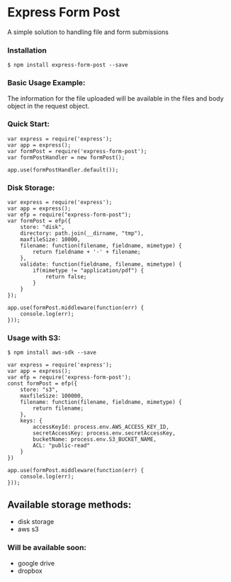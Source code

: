 # Express Form Post

A simple solution to handling file and form submissions <br/>

### Installation
```Installation
$ npm install express-form-post --save
```

### Basic Usage Example:
The information for the file uploaded will be available in the files and body object in the request object.

### Quick Start:

```
var express = require('express');
var app = express();
var formPost = require('express-form-post');
var formPostHandler = new formPost();

app.use(formPostHandler.default());
```

### Disk Storage: 
``` Disk storage
var express = require('express');
var app = express();
var efp = require("express-form-post");
var formPost = efp({
	store: "disk",
	directory: path.join(__dirname, "tmp"),
	maxfileSize: 10000,
	filename: function(filename, fieldname, mimetype) {
		return fieldname + '-' + filename;
	},
	validate: function(fieldname, filename, mimetype) {
		if(mimetype != "application/pdf") {
			return false;
		}
	}
});

app.use(formPost.middleware(function(err) {
	console.log(err);
}));
```

### Usage with S3: 

```
$ npm install aws-sdk --save
```

```
var express = require('express');
var app = express();
var efp = require('express-form-post');
const formPost = efp({
	store: "s3",
	maxfileSize: 100000,
	filename: function(filename, fieldname, mimetype) {
		return filename;
	},
	keys: {
		accessKeyId: process.env.AWS_ACCESS_KEY_ID,
		secretAccessKey: process.env.secretAccessKey,
		bucketName: process.env.S3_BUCKET_NAME,
		ACL: "public-read"
	}
})

app.use(formPost.middleware(function(err) {
	console.log(err);
}));
```


## Available storage methods:
 * disk storage
 * aws s3

### Will be available soon:
 * google drive
 * dropbox